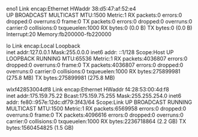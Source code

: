 eno1      Link encap:Ethernet  HWaddr 38:d5:47:af:52:e4  
          UP BROADCAST MULTICAST  MTU:1500  Metric:1
          RX packets:0 errors:0 dropped:0 overruns:0 frame:0
          TX packets:0 errors:0 dropped:0 overruns:0 carrier:0
          collisions:0 txqueuelen:1000 
          RX bytes:0 (0.0 B)  TX bytes:0 (0.0 B)
          Interrupt:20 Memory:fb200000-fb220000 

lo        Link encap:Local Loopback  
          inet addr:127.0.0.1  Mask:255.0.0.0
          inet6 addr: ::1/128 Scope:Host
          UP LOOPBACK RUNNING  MTU:65536  Metric:1
          RX packets:4036807 errors:0 dropped:0 overruns:0 frame:0
          TX packets:4036807 errors:0 dropped:0 overruns:0 carrier:0
          collisions:0 txqueuelen:1000 
          RX bytes:275899981 (275.8 MB)  TX bytes:275899981 (275.8 MB)

wlxf42853004df8 Link encap:Ethernet  HWaddr f4:28:53:00:4d:f8  
          inet addr:175.159.75.22  Bcast:175.159.75.255  Mask:255.255.254.0
          inet6 addr: fe80::957e:12dc:df79:3f43/64 Scope:Link
          UP BROADCAST RUNNING MULTICAST  MTU:1500  Metric:1
          RX packets:6569958 errors:0 dropped:0 overruns:0 frame:0
          TX packets:4096616 errors:0 dropped:0 overruns:0 carrier:0
          collisions:0 txqueuelen:1000 
          RX bytes:2236718864 (2.2 GB)  TX bytes:1560454825 (1.5 GB)

